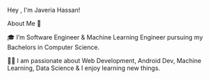 Hey , I'm Javeria Hassan!


About Me 🚀

🎓 I’m  Software Engineer  & Machine Learning Engineer pursuing my Bachelors in Computer Science.

👨‍💻 I am passionate about Web Development, Android Dev, Machine Learning, Data Science & I enjoy learning new things.

